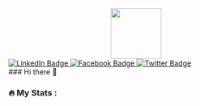 

<!--
**Monyjenni/Monyjenni** is a ✨ _special_ ✨ repository because its `README.md` (this file) appears on your GitHub profile.

Here are some ideas to get you started:

- 🔭 I’m currently working on ...
- 🌱 I’m currently learning ...
- 👯 I’m looking to collaborate on ...
- 🤔 I’m looking for help with ...
- 💬 Ask me about ...
- 📫 How to reach me: ...
- 😄 Pronouns: ...
- ⚡ Fun fact: ...
-->
<div id="header" align="center">
  <img src="https://giphy.com/gifs/producthunt-coding-hacking-hacker-time-3oEjHWbXcpeKhTktXi](https://media.giphy.com/media/xT8qB2HYA1vVSxooSY/giphy.gif)" width="100"/>
</div>

<div id="badges" alighn="center">
  <a href="https://www.linkedin.com/in/chansovanmony-yoeun-140015194/">
    <img src="https://img.shields.io/badge/LinkedIn-blue?style=for-the-badge&logo=linkedin&logoColor=white" alt="LinkedIn Badge"/>
  </a>
  <a href="https://www.facebook.com/yoeun.chansovanmony">
    <img src="https://img.shields.io/badge/Facebook-blue?style=for-the-badge&logo=facebook&logoColor=white" alt="Facebook Badge"/>
  </a>
  <a href="https://twitter.com/jennie_milkyway">
    <img src="https://img.shields.io/badge/Twitter-blue?style=for-the-badge&logo=twitter&logoColor=white" alt="Twitter Badge"/>
  </a>
</div>
### Hi there 👋

### :fire: My Stats :

